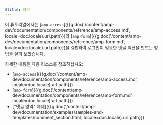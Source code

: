 ```yaml
---
$title: 요약
---
```


이 튜토리얼에서는 [`amp-access`]({{g.doc('/content/amp-dev/documentation/components/reference/amp-access.md', locale=doc.locale).url.path}})와 [`amp-form`]({{g.doc('/content/amp-dev/documentation/components/reference/amp-form.md', locale=doc.locale).url.path}})을 결합하여 로그인이 필요한 댓글 섹션을 만드는 방법을 살펴 보았습니다.

자세한 내용은 다음 리소스를 참조하십시오:

- [`amp-access`]({{g.doc('/content/amp-dev/documentation/components/reference/amp-access.md', locale=doc.locale).url.path}})
- [`amp-form`]({{g.doc('/content/amp-dev/documentation/components/reference/amp-form.md', locale=doc.locale).url.path}})
- ["댓글 영역" 예제]({{g.doc('/content/amp-dev/documentation/examples/samples-and-templates/comment_section.html', locale=doc.locale).url.path}})
